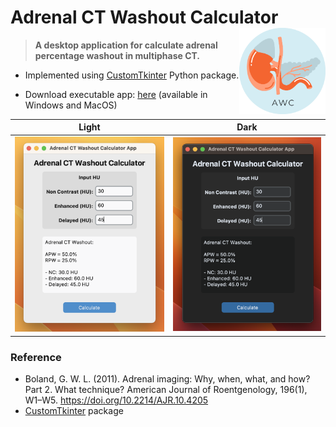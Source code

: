 # Adrenal CT Washout Calculator <a href="https://github.com/Lightbridge-KS/adrenal_washout_app"><img src="doc/app-logo.png" align="right" height="138" /></a>

> **A desktop application for calculate adrenal percentage washout in multiphase CT.**

-   Implemented using [CustomTkinter](https://github.com/TomSchimansky/CustomTkinter) Python package.

-   Download executable app: [here](https://github.com/Lightbridge-KS/adrenal_washout_app/releases) (available in Windows and MacOS)


Light            |  Dark
:-------------------------:|:-------------------------:
![](./doc/app-macos-light.png)  |  ![](./doc/app-macos-dark.png)


### Reference

- Boland, G. W. L. (2011). Adrenal imaging: Why, when, what, and how? Part 2. What technique? American Journal of Roentgenology, 196(1), W1–W5. https://doi.org/10.2214/AJR.10.4205
- [CustomTkinter](https://github.com/TomSchimansky/CustomTkinter) package